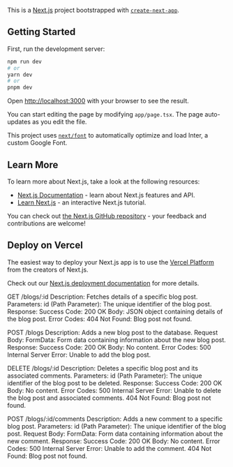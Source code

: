 This is a [Next.js](https://nextjs.org/) project bootstrapped with [`create-next-app`](https://github.com/vercel/next.js/tree/canary/packages/create-next-app).

## Getting Started

First, run the development server:

```bash
npm run dev
# or
yarn dev
# or
pnpm dev
```

Open [http://localhost:3000](http://localhost:3000) with your browser to see the result.

You can start editing the page by modifying `app/page.tsx`. The page auto-updates as you edit the file.

This project uses [`next/font`](https://nextjs.org/docs/basic-features/font-optimization) to automatically optimize and load Inter, a custom Google Font.

## Learn More

To learn more about Next.js, take a look at the following resources:

- [Next.js Documentation](https://nextjs.org/docs) - learn about Next.js features and API.
- [Learn Next.js](https://nextjs.org/learn) - an interactive Next.js tutorial.

You can check out [the Next.js GitHub repository](https://github.com/vercel/next.js/) - your feedback and contributions are welcome!

## Deploy on Vercel

The easiest way to deploy your Next.js app is to use the [Vercel Platform](https://vercel.com/new?utm_medium=default-template&filter=next.js&utm_source=create-next-app&utm_campaign=create-next-app-readme) from the creators of Next.js.

Check out our [Next.js deployment documentation](https://nextjs.org/docs/deployment) for more details.




GET /blogs/:id
Description: Fetches details of a specific blog post.
Parameters:
    id (Path Parameter): The unique identifier of the blog post.
Response:
    Success Code: 200 OK
        Body: JSON object containing details of the blog post.
    Error Codes:
        404 Not Found: Blog post not found.

POST /blogs
Description: Adds a new blog post to the database.
Request Body:
    FormData: Form data containing information about the new blog post.
Response:
    Success Code: 200 OK
        Body: No content.
    Error Codes:
        500 Internal Server Error: Unable to add the blog post.

DELETE /blogs/:id
Description: Deletes a specific blog post and its associated comments.
Parameters:
    id (Path Parameter): The unique identifier of the blog post to be deleted.
Response:
    Success Code: 200 OK
        Body: No content.
    Error Codes:
        500 Internal Server Error: Unable to delete the blog post and associated comments.
        404 Not Found: Blog post not found.

POST /blogs/:id/comments
Description: Adds a new comment to a specific blog post.
Parameters:
    id (Path Parameter): The unique identifier of the blog post.
Request Body:
FormData: Form data containing information about the new comment.
Response:
    Success Code: 200 OK
        Body: No content.
    Error Codes:
        500 Internal Server Error: Unable to add the comment.
        404 Not Found: Blog post not found.